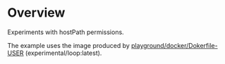 # Overview

Experiments with hostPath permissions. 

The example uses the image produced by [playground/docker/Dokerfile-USER](../../../docker/Dokerfile-USER/README.md) (experimental/loop:latest).